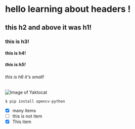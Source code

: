 # hello learning about headers !
## this h2 and above it was h1!
### this is h3!
#### this is h4!
##### this is h5!
###### this is h6 it's small!

![Image of Yaktocat](https://octodex.github.com/images/yaktocat.png)


```
$ pip install opencv-python
```



- [x] many items
- [ ] this is not item
- [x] This item 
